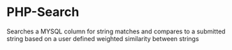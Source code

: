# PHP-Search
Searches a MYSQL column for string matches and compares to a submitted string based on a user defined  weighted similarity between strings 
